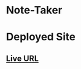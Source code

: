 # Note-Taker

# Deployed Site
## [Live URL]([https://mjlynch123.github.io/Daily-Schedule/](https://notes-app2023.herokuapp.com/))
